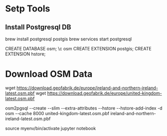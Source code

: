 # Setp Tools

## Install Postgresql DB
brew install postgresql postgis
brew services start postgresql

CREATE DATABASE osm;
\c osm
CREATE EXTENSION postgis;
CREATE EXTENSION hstore;



# Download OSM Data

wget https://download.geofabrik.de/europe/ireland-and-northern-ireland-latest.osm.pbf
wget https://download.geofabrik.de/europe/united-kingdom-latest.osm.pbf

osm2pgsql --create --slim --extra-attributes --hstore --hstore-add-index -d osm --cache 8000 united-kingdom-latest.osm.pbf ireland-and-northern-ireland-latest.osm.pbf



source myenv/bin/activate
jupyter notebook


